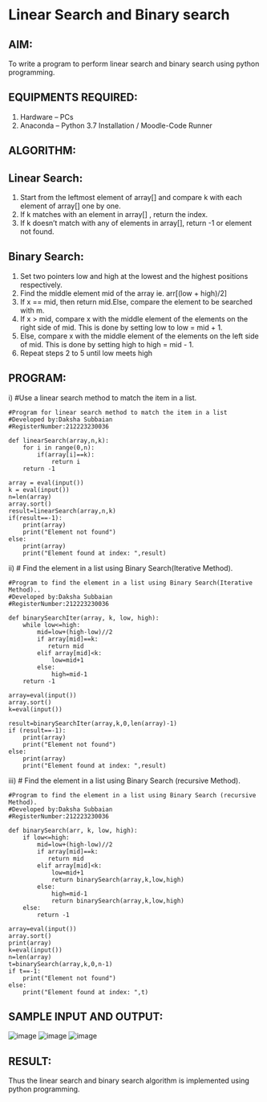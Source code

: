 # Linear Search and Binary search
## AIM:
To write a program to perform linear search and binary search using python programming.
## EQUIPMENTS REQUIRED:
1.	Hardware – PCs
2.	Anaconda – Python 3.7 Installation / Moodle-Code Runner
## ALGORITHM:
## Linear Search:
1.	Start from the leftmost element of array[] and compare k with each element of array[] one by one.
2.	If k matches with an element in array[] , return the index.
3.	If k doesn’t match with any of elements in array[], return -1 or element not found.
## Binary Search:
1.	Set two pointers low and high at the lowest and the highest positions respectively.
2.	Find the middle element mid of the array ie. arr[(low + high)/2]
3.	If x == mid, then return mid.Else, compare the element to be searched with m.
4.	If x > mid, compare x with the middle element of the elements on the right side of mid. This is done by setting low to low = mid + 1.
5.	Else, compare x with the middle element of the elements on the left side of mid. This is done by setting high to high = mid - 1.
6.	Repeat steps 2 to 5 until low meets high
## PROGRAM:
i)	#Use a linear search method to match the item in a list.
```
#Program for linear search method to match the item in a list
#Developed by:Daksha Subbaian
#RegisterNumber:212223230036

def linearSearch(array,n,k):
    for i in range(0,n):
        if(array[i]==k):
            return i
    return -1
    
array = eval(input())
k = eval(input())
n=len(array)
array.sort()
result=linearSearch(array,n,k)
if(result==-1):
    print(array)
    print("Element not found")
else:
    print(array)
    print("Element found at index: ",result)
```
ii)	# Find the element in a list using Binary Search(Iterative Method).
```
#Program to find the element in a list using Binary Search(Iterative Method)..
#Developed by:Daksha Subbaian
#RegisterNumber:212223230036

def binarySearchIter(array, k, low, high):
    while low<=high:
        mid=low+(high-low)//2
        if array[mid]==k:
           return mid
        elif array[mid]<k:
            low=mid+1
        else:
            high=mid-1
    return -1
        
array=eval(input())
array.sort()
k=eval(input())

result=binarySearchIter(array,k,0,len(array)-1)
if (result==-1):
    print(array)
    print("Element not found")
else:
    print(array)
    print("Element found at index: ",result)
```
iii)	# Find the element in a list using Binary Search (recursive Method).
```
#Program to find the element in a list using Binary Search (recursive Method).
#Developed by:Daksha Subbaian
#RegisterNumber:212223230036 

def binarySearch(arr, k, low, high):
    if low<=high:
        mid=low+(high-low)//2
        if array[mid]==k:
           return mid
        elif array[mid]<k:
            low=mid+1
            return binarySearch(array,k,low,high)
        else:
            high=mid-1
            return binarySearch(array,k,low,high)
    else:
        return -1
        
array=eval(input())
array.sort()
print(array)
k=eval(input())
n=len(array)
t=binarySearch(array,k,0,n-1)
if t==-1:
    print("Element not found")
else:
    print("Element found at index: ",t)
```
## SAMPLE INPUT AND OUTPUT:
![image](https://github.com/user-attachments/assets/a4916102-58de-4f9a-a489-c47927dc4ce2)
![image](https://github.com/user-attachments/assets/4568850c-f758-4a91-a367-e370a2120770)
![image](https://github.com/user-attachments/assets/0ba7a7a5-7a85-4332-aa85-59acdbd0db51)




## RESULT:
Thus the linear search and binary search algorithm is implemented using python programming.
